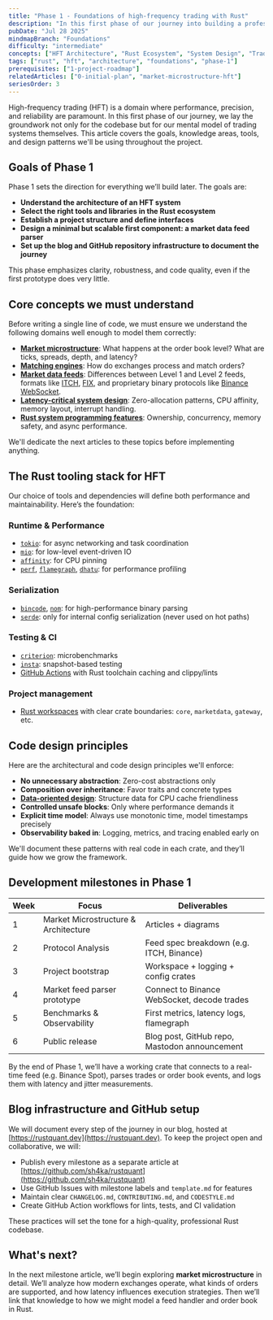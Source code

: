 ```yaml
---
title: "Phase 1 - Foundations of high-frequency trading with Rust"
description: "In this first phase of our journey into building a professional HFT framework in Rust, we focus on deepening our understanding of trading systems, setting realistic goals, and establishing strong technical foundations."
pubDate: "Jul 28 2025"
mindmapBranch: "Foundations"
difficulty: "intermediate"
concepts: ["HFT Architecture", "Rust Ecosystem", "System Design", "Trading Fundamentals"]
tags: ["rust", "hft", "architecture", "foundations", "phase-1"]
prerequisites: ["1-project-roadmap"]
relatedArticles: ["0-initial-plan", "market-microstructure-hft"]
seriesOrder: 3
---
```


High-frequency trading (HFT) is a domain where performance, precision, and reliability are paramount. In this first phase of our journey, we lay the groundwork not only for the codebase but for our mental model of trading systems themselves. This article covers the goals, knowledge areas, tools, and design patterns we'll be using throughout the project.

## Goals of Phase 1

Phase 1 sets the direction for everything we’ll build later. The goals are:

- **Understand the architecture of an HFT system**
- **Select the right tools and libraries in the Rust ecosystem**
- **Establish a project structure and define interfaces**
- **Design a minimal but scalable first component: a market data feed parser**
- **Set up the blog and GitHub repository infrastructure to document the journey**

This phase emphasizes clarity, robustness, and code quality, even if the first prototype does very little.

## Core concepts we must understand

Before writing a single line of code, we must ensure we understand the following domains well enough to model them correctly:

- **[Market microstructure](https://en.wikipedia.org/wiki/Market_microstructure)**: What happens at the order book level? What are ticks, spreads, depth, and latency?
- **[Matching engines](https://en.wikipedia.org/wiki/Order_matching_system)**: How do exchanges process and match orders?
- **[Market data feeds](https://en.wikipedia.org/wiki/Market_data)**: Differences between Level 1 and Level 2 feeds, formats like [ITCH](https://www.nasdaqtrader.com/content/technicalsupport/specifications/dataproducts/NQTVITCHSpecification.pdf), [FIX](https://www.fixtrading.org/online-specification/), and proprietary binary protocols like [Binance WebSocket](https://developers.binance.com/docs/binance-spot-api-docs/websocket-api/general-api-information).
- **[Latency-critical system design](https://softwarepatternslexicon.com/patterns-rust/23/15/)**: Zero-allocation patterns, CPU affinity, memory layout, interrupt handling.
- **[Rust system programming features](https://doc.rust-lang.org/book/)**: Ownership, concurrency, memory safety, and async performance.

We'll dedicate the next articles to these topics before implementing anything.

## The Rust tooling stack for HFT

Our choice of tools and dependencies will define both performance and maintainability. Here’s the foundation:

### Runtime & Performance
- [`tokio`](https://tokio.rs/): for async networking and task coordination
- [`mio`](https://github.com/tokio-rs/mio): for low-level event-driven IO
- [`affinity`](https://docs.rs/affinity/latest/affinity/): for CPU pinning
- [`perf`](https://perf.wiki.kernel.org/), [`flamegraph`](https://github.com/brendangregg/Flamegraph), [`dhatu`](https://crates.io/crates/dhatu): for performance profiling

### Serialization
- [`bincode`](https://docs.rs/bincode/latest/bincode/), [`nom`](https://github.com/rust-bakery/nom): for high-performance binary parsing
- [`serde`](https://serde.rs/): only for internal config serialization (never used on hot paths)

### Testing & CI
- [`criterion`](https://bheisler.github.io/criterion.rs/book/): microbenchmarks
- [`insta`](https://insta.rs/docs/): snapshot-based testing
- [GitHub Actions](https://docs.github.com/en/actions) with Rust toolchain caching and clippy/lints

### Project management
- [Rust workspaces](https://doc.rust-lang.org/book/ch14-03-cargo-workspaces.html) with clear crate boundaries: `core`, `marketdata`, `gateway`, etc.

## Code design principles

Here are the architectural and code design principles we'll enforce:

- **No unnecessary abstraction**: Zero-cost abstractions only
- **Composition over inheritance**: Favor traits and concrete types
- **[Data-oriented design](https://www.dataorienteddesign.com/dodbook/)**: Structure data for CPU cache friendliness
- **Controlled unsafe blocks**: Only where performance demands it
- **Explicit time model**: Always use monotonic time, model timestamps precisely
- **Observability baked in**: Logging, metrics, and tracing enabled early on

We'll document these patterns with real code in each crate, and they’ll guide how we grow the framework.

## Development milestones in Phase 1

| Week | Focus                                | Deliverables                                      |
|------|--------------------------------------|--------------------------------------------------|
| 1    | Market Microstructure & Architecture | Articles + diagrams                              |
| 2    | Protocol Analysis                    | Feed spec breakdown (e.g. ITCH, Binance)         |
| 3    | Project bootstrap                    | Workspace + logging + config crates              |
| 4    | Market feed parser prototype         | Connect to Binance WebSocket, decode trades      |
| 5    | Benchmarks & Observability           | First metrics, latency logs, flamegraph          |
| 6    | Public release                       | Blog post, GitHub repo, Mastodon announcement    |

By the end of Phase 1, we’ll have a working crate that connects to a real-time feed (e.g. Binance Spot), parses trades or order book events, and logs them with latency and jitter measurements.

## Blog infrastructure and GitHub setup

We will document every step of the journey in our blog, hosted at [https://rustquant.dev](https://rustquant.dev).
To keep the project open and collaborative, we will:

- Publish every milestone as a separate article at [https://github.com/sh4ka/rustquant](https://github.com/sh4ka/rustquant)
- Use GitHub Issues with milestone labels and `template.md` for features
- Maintain clear `CHANGELOG.md`, `CONTRIBUTING.md`, and `CODESTYLE.md`
- Create GitHub Action workflows for lints, tests, and CI validation

These practices will set the tone for a high-quality, professional Rust codebase.

## What's next?

In the next milestone article, we’ll begin exploring **market microstructure** in detail. We’ll analyze how modern exchanges operate, what kinds of orders are supported, and how latency influences execution strategies. Then we’ll link that knowledge to how we might model a feed handler and order book in Rust.
